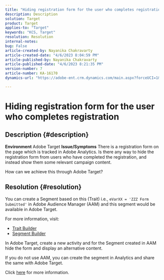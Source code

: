 ```yaml
---
title: "Hiding registration form for the user who completes registration"
description: Description
solution: Target
product: Target
applies-to: "Target"
keywords: "KCS, Target"
resolution: Resolution
internal-notes: 
bug: False
article-created-by: Nayanika Chakravarty
article-created-date: "4/6/2023 8:04:59 PM"
article-published-by: Nayanika Chakravarty
article-published-date: "4/6/2023 8:21:35 PM"
version-number: 7
article-number: KA-16170
dynamics-url: "https://adobe-ent.crm.dynamics.com/main.aspx?forceUCI=1&pagetype=entityrecord&etn=knowledgearticle&id=cc24724c-b6d4-ed11-a7c7-6045bd006b3d"

---
```

# Hiding registration form for the user who completes registration

## Description {#description}

<b>Environment</b>
Adobe Target
<b>Issue/Symptoms</b>
There is a registration form on the page which is tracked in Adobe Analytics. Is there any way to hide the registration form from users who have completed the registration, and instead show them some relevant campaign content.

How can we achieve this through Adobe Target?


## Resolution {#resolution}


You can create a Segment based on this (Trait) i.e., `eVarXX = 'ZZZ Form Submitted'` in Adobe Audience Manager (AAM) and this segment would be available in Adobe Target.

For more information, visit:

- [Trait Builder](https://experienceleague.adobe.com/docs/audience-manager/user-guide/features/traits/trait-builder/about-trait-builder.html?lang=en)
- [Segment Builder](https://experienceleague.adobe.com/docs/audience-manager/user-guide/features/segments/segment-builder.html?lang=en)


In Adobe Target, create a new activity and for the Segment created in AAM hide the form and display an alternative content.

If you do not use AAM, you can create the segment in Analytics and share the same with Adobe Target.

Click [here](https://experienceleague.adobe.com/docs/analytics/components/segmentation/segmentation-workflow/seg-publish.html?lang=en) for more information.

